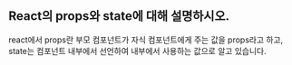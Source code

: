 ## React의 props와 state에 대해 설명하시오.

react에서 props란 부모 컴포넌트가 자식 컴포넌트에게 주는 값을 props라고 하고, state는 컴포넌트 내부에서 선언하여 내부에서 사용하는 값으로 알고 있습니다.